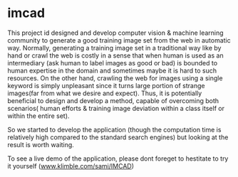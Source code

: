 # imcad
This project id designed and develop computer vision & machine learning community to generate a good training image set from the web in automatic way. Normally, generating a training image set in a traditional way like by hand or crawl the web is costly in a sense that when human is used as an intermediary (ask human to label images as good or bad) is bounded to human expertise in the domain and sometimes maybe it is hard to such resources. On the other hand, crawling the web for images using a single keyword is simply unpleasant since it turns large portion of strange images(far from what we desire and expect). Thus, it is potentially beneficial to design and develop a method, capable of overcoming both scenarios( human efforts & training image deviation within a class itself or within the entire set).

So we started to develop the application (though the computation time is relatively high compared to the standard search engines) but looking at the result is worth waiting. 

To see a live demo of the application, please dont foreget to hestitate to try it yourself (www.klimble.com/sami/IMCAD)
